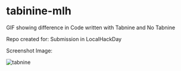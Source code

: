 # tabinine-mlh

GIF showing difference in Code written with Tabnine and No Tabnine

Repo created for:
Submission in LocalHackDay

Screenshot Image:

![tabnine](https://user-images.githubusercontent.com/64413107/113512109-ccd81d80-9580-11eb-933d-bd443303578d.gif)
